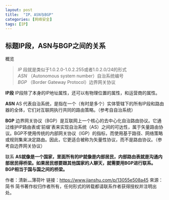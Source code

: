 ```yaml
---
layout: post
title:  "IP、ASN与BGP"
categories: [网络安全]
tags: [IP]
---
```


## 标题IP段，ASN与BGP之间的关系
概览
 

>  *IP*       段就是类似于1.0.2.0-1.0.2.255或者1.0.2.0/24的形式   
>  *ASN*     （Autonomous system number）自治系统编号   
>  *BGP*     （Border Gateway Protocol）边界网关协议


**IP段**
IP段除了本身的IP地址属性，还可以有物理位置的属性，和运营商的属性。

**ASN**
AS 代表自治系统，是指在一个（有时是多个）实体管辖下的所有IP段和路由器的全体，它们对互联网执行共同的路由策略。（参考自自治系统）

**BGP**
边界网关协议（BGP）是互联网上一个核心的去中心化自治路由协议。它通过维护IP路由表或‘前缀’表来实现自治系统（AS）之间的可达性，属于矢量路由协议。BGP不使用传统的内部网关协议（IGP）的指标，而使用基于路径、网络策略或规则集来决定路由。因此，它更适合被称为矢量性协议，而不是路由协议。（参考自边界网关协议）

联系
**AS就像是一个国家，里面所有的IP就像是内部居民，内部路由表就是沟通内部居民得桥梁。如果居民想要跟其他国家的人聊天，就需要用BGP进行联系。BGP相当于国与国之间的桥梁。**



作者：清新灬薄荷叶
链接：https://www.jianshu.com/p/13055e508a45
來源：简书
简书著作权归作者所有，任何形式的转载都请联系作者获得授权并注明出处。